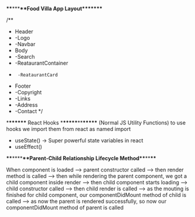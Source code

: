 **\*\***\*\*\***\*\***Food Villa App Layout\***\*\*\*\*\*\***

/\*\*

- Header
- -Logo
- -Navbar
- Body
- -Search
- -ReataurantContainer
-      -ReataurantCard
- Footer
- -Copyright
- -Links
- -Address
- -Contact
  \*/

\***\*\*\*\*\*\*** React Hooks \***\*\*\*\*\***\*\***\*\*\*\*\***
(Normal JS Utility Functions)
to use hooks we import them from react as named import

- useState() -> Super powerful state variables in react
- useEffect()

**\*\***\*\*\*\***\*\***Parent-Child Relationship Lifecycle Method**\*\***\*\***\*\***

When component is loaded --> parent constructor called --> then render method is called --> then while rendering the parent component, we got a child component inside render --> then child component starts loading --> child constructor called --> then child render is called --> as the mouting is finished for child component, our componentDidMount method of child is called --> as now the parent is rendered successfully, so now our componentDidMount method of parent is called
